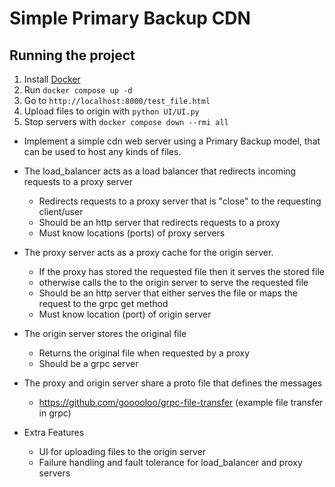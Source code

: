 # Simple Primary Backup CDN

## Running the project
1. Install [Docker](https://docs.docker.com/get-docker/)
2. Run `docker compose up -d`
3. Go to `http://localhost:8000/test_file.html`
4. Upload files to origin with `python UI/UI.py`
4. Stop servers with `docker compose down --rmi all`


- Implement a simple cdn web server using a Primary Backup model, that can be used to host any kinds of files.

- The load_balancer acts as a load balancer that redirects incoming requests to a proxy server
    - Redirects requests to a proxy server that is "close" to the requesting client/user
    - Should be an http server that redirects requests to a proxy
    - Must know locations (ports) of proxy servers
    
- The proxy server acts as a proxy cache for the origin server.
    - If the proxy has stored the requested file then it serves the stored file
    - otherwise calls the to the origin server to serve the requested file
    - Should be an http server that either serves the file or maps the request to the grpc get method
    - Must know location (port) of origin server

- The origin server stores the original file
  - Returns the original file when requested by a proxy
  - Should be a grpc server

- The proxy and origin server share a proto file that defines the messages
  - https://github.com/gooooloo/grpc-file-transfer (example file transfer in grpc)

- Extra Features
  - UI for uploading files to the origin server
  - Failure handling and fault tolerance for load_balancer and proxy servers